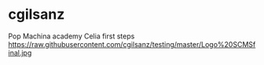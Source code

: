 # cgilsanz
Pop Machina academy Celia first steps
https://raw.githubusercontent.com/cgilsanz/testing/master/Logo%20SCMSfinal.jpg
